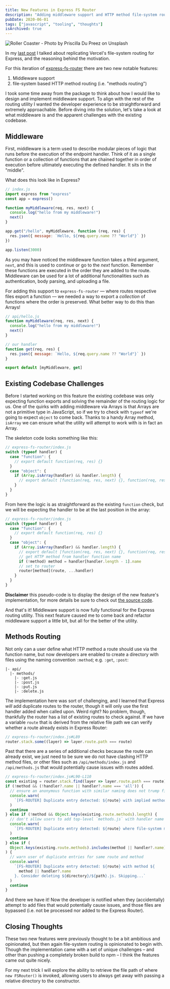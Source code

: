 ```yaml
---
title: New Features in Express FS Router
description: "Adding middleware support and HTTP method file-system routing to the Express FileSystem Router"
pubDate: 2020-06-01
tags: ["javascript", "tooling", "thoughts"]
isArchived: true
---
```


![Roller Coaster - Photo by Priscilla Du Preez on Unsplash](https://user-images.githubusercontent.com/5033303/149254190-6816b0e6-aac6-42c0-94c6-a1d9b7d2d1f7.jpg)

In my [last post](https://josefaidt.dev/blog/2020/04/express-filesystem-routing/) I talked about replicating Vercel's file-system routing for Express, and the reasoning behind the motivation.

For this iteration of [express-fs-router](https://www.npmjs.com/package/express-fs-router) there are two new notable features:

1. Middleware support
2. file-system based HTTP method routing (i.e. "methods routing")

I took some time away from the package to think about how I would like to design and implement middleware support. To align with the rest of the routing utility I wanted the developer experience to be straightforward and extremely approachable. Before diving into the solution, let's take a look at what middleware is and the apparent challenges with the existing codebase.

## Middleware

First, middleware is a term used to describe modular pieces of logic that runs before the execution of the endpoint handler. Think of it as a single function or a collection of functions that are chained together in order of execution before ultimately executing the defined handler. It sits in the "middle".

What does this look like in Express?

```js
// index.js
import express from "express"
const app = express()

function myMiddleware(req, res, next) {
  console.log("hello from my middleware!")
  next()
}

app.get("/hello", myMiddleware, function (req, res) {
  res.json({ message: `Hello, ${req.query.name ?? "World"}` })
})

app.listen(3000)
```

As you may have noticed the middleware function takes a third argument, `next`, and this is used to continue or go to the _next_ function. Remember these functions are executed in the order they are added to the route. Middleware can be used for a lot of additional functionalities such as authentication, body parsing, and uploading a file.

For adding this support to `express-fs-router` &mdash; where routes respective files export a function &mdash; we needed a way to export a _collection_ of functions where the order is preserved. What better way to do this than Arrays!

```js
// api/hello.js
function myMiddleware(req, res, next) {
  console.log("hello from my middleware!")
  next()
}

// our handler
function get(req, res) {
  res.json({ message: `Hello, ${req.query.name ?? "World"}` })
}

export default [myMiddleware, get]
```

## Existing Codebase Challenges

Before I started working on this feature the existing codebase was only expecting function exports and solving the remainder of the routing logic for us. One of the quirks with adding middleware via Arrays is that Arrays are not a primitive type in JavaScript, so if we try to check with `typeof` we're going to expect `object` to come back. Thanks to a handy Array method, `isArray` we can ensure what the utility will attempt to work with is in fact an Array.

The skeleton code looks something like this:

```js
// express-fs-router/index.js
switch (typeof handler) {
  case "function": {
    // export default function(req, res) {}
  }
  case "object": {
    if (Array.isArray(handler) && handler.length) {
      // export default [function(req, res, next) {}, function(req, res) {}]
    }
  }
}
```

From here the logic is as straightforward as the existing `function` check, but we will be expecting the handler to be at the last position in the array:

```js
// express-fs-router/index.js
switch (typeof handler) {
  case "function": {
    // export default function(req, res) {}
  }
  case "object": {
    if (Array.isArray(handler) && handler.length) {
      // export default [function(req, res, next) {}, function(req, res) {}]
      // get HTTP method from handler function name
      if (!method) method = handler[handler.length - 1].name
      // set to router
      router[method](route, ...handler)
    }
  }
}
```

**Disclaimer** this pseudo-code is to display the design of the new feature's implementation, for more details be sure to check out [the source code](https://github.com/josefaidt/express-fs-router/blob/master/packages/express-fs-router/index.js#L147-L172).

And that's it! Middleware support is now fully functional for the Express routing utility. This next feature caused me to come back and refactor middleware support a little bit, but all for the better of the utility.

## Methods Routing

Not only can a user define what HTTP method a route should use via the function name, but now developers are enabled to create a directory with files using the naming convention `:method`; e.g. `:get`, `:post`:

```text
|- api/
  |- methods/
    |- :get.js
    |- :post.js
    |- :put.js
    |- :delete.js
```

The implementation here was sort of challenging, and I learned that Express _will_ add duplicate routes to the router, though it will only use the first handler added when called upon. Weird right? No problem, though, thankfully the router has a list of existing routes to check against. If we have a variable `route` that is derived from the relative file path we can verify whether a route already exists in Express Router:

```js
// express-fs-router/index.js#L89
router.stack.some((layer) => layer.route.path === route)
```

Past that there are a series of additional checks because the route can already exist, we just need to be sure we do not have clashing HTTP method files, or other files such as `/api/methods/index.js` and `/api/methods.js` that would potentially cause issues with routes added.

```js
// express-fs-router/index.js#L90-L110
const existing = router.stack.find(layer => layer.route.path === route)
if (!method && (!handler?.name || handler?.name === 'all')) {
  // ensure an anonymous function with similar naming does not trump file-based methods (i.e. /methods/:get.js vs /methods.js)
  console.warn(
    `[FS-ROUTER] Duplicate entry detected: ${route} with implied method ALL. Consider deleting ${directory}/${path}.js. Skipping...`
  )
  continue
} else if (!method && Object.keys(existing.route.methods).length) {
  // don't allow users to add top-level `methods.js` with handler name of `put` and add to route with existing records'
  console.warn(
    `[FS-ROUTER] Duplicate entry detected: ${route} where file-system methods routes are enabled. Consider deleting ${directory}/${path}.js. Skipping...`
  )
  continue
} else if (
  Object.keys(existing.route.methods).includes(method || handler?.name)
) {
  // warn user of duplicate entries for same route and method
  console.warn(
    `[FS-ROUTER] Duplicate entry detected: ${route} with method ${
      method || handler?.name
    }. Consider deleting ${directory}/${path}.js. Skipping...`
  )
  continue
}
```

And there we have it! Now the developer is notified when they (accidentally) attempt to add files that would potentially cause issues, and those files are bypassed (i.e. not be processed nor added to the Express Router).

## Closing Thoughts

These two new features were previously thought to be a bit ambitious and opinionated, but then again file-system routing is opinionated to begin with. Though the implementation came with a set of unique challenges &ndash; and other than pushing a completely broken build to npm &ndash; I think the features came out quite nicely.

For my next trick I will explore the ability to retrieve the file path of where `new FSRouter()` is invoked, allowing users to always get away with passing a relative directory to the constructor.

